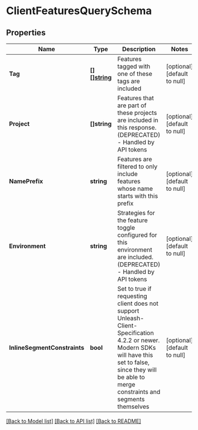 # ClientFeaturesQuerySchema

## Properties
Name | Type | Description | Notes
------------ | ------------- | ------------- | -------------
**Tag** | [**[][]string**](array.md) | Features tagged with one of these tags are included | [optional] [default to null]
**Project** | **[]string** | Features that are part of these projects are included in this response. (DEPRECATED) - Handled by API tokens | [optional] [default to null]
**NamePrefix** | **string** | Features are filtered to only include features whose name starts with this prefix | [optional] [default to null]
**Environment** | **string** | Strategies for the feature toggle configured for this environment are included. (DEPRECATED) - Handled by API tokens | [optional] [default to null]
**InlineSegmentConstraints** | **bool** | Set to true if requesting client does not support Unleash-Client-Specification 4.2.2 or newer. Modern SDKs will have this set to false, since they will be able to merge constraints and segments themselves | [optional] [default to null]

[[Back to Model list]](../README.md#documentation-for-models) [[Back to API list]](../README.md#documentation-for-api-endpoints) [[Back to README]](../README.md)

